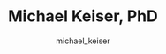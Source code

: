 ---
# this is autogenerated: do not edit
title: Michael Keiser, PhD
author: michael_keiser
layout: author-bio
jobtitle: Assistant Professor
bio: pharm chem; bts; ichs; ind
type: member
excerpt: "Biographical summary for Michael Keiser, PhD, Assistant Professor in the Keiser Lab at UCSF."
header:
  teaser: /assets/images/people/bio-keiser.jpg
papers: 
    - title: Interpretable classification of Alzheimer's disease pathologies with a convolutional neural network pipeline
      excerpt: __bioRxiv__. 2018 Oct 29. Tang Z, Chuang KV, DeCarli C, Jin L-W, Beckett L, Keiser MJ, Dugger BN.
      link: ""

    - title: Adversarial Controls for Scientific Machine Learning
      excerpt: __ACS Chem Biol__. 2018 Oct 19. Chuang KV, Keiser MJ.
      link: "https://doi.org/10.1021/acschembio.8b00881"

    - title: The Psychiatric Cell Map Initiative- A Convergent Systems Biological Approach to Illuminating Key Molecular Pathways in Neuropsychiatric Disorders
      excerpt: __Cell__. 2018 Jul 26. Willsey AJ, Morris MT, Wang S, Willsey HR, Sun N, Teerikorpi N, Baum TB, Cagney G, Bender KJ, Desai TA, Srivastava D, Davis GW, Doudna J, Chang E, Sohal V, Lowenstein DH, Li H, Agard D, Keiser MJ, Shoichet B, von Zastrow M, Mucke L, Finkbeiner S, Gan L, Sestan N, Ward ME, Huttenhain R, Nowakowski TJ, Bellen HJ, Frank LM, Khokha MK, Lifton RP, Kampmann M, Ideker T, State MW, Krogan NJ.
      link: "https://doi.org/10.1016/j.cell.2018.06.016"

    - title: Predicted Biological Activity of Purchasable Chemical Space
      excerpt: __J Chem Inf Model__. 2018 Jan 22. Irwin JJ, Gaskins G, Sterling T, Mysinger MM, Keiser MJ.
      link: "https://doi.org/10.1021/acs.jcim.7b00316"

    - title: Evolutionarily Conserved Roles for Blood-Brain Barrier Xenobiotic Transporters in Endogenous Steroid Partitioning and Behavior
      excerpt: __Cell Rep__. 2017 Oct 31. Hindle SJ, Munji RN, Dolghih E, Gaskins G, Orng S, Ishimoto H, Soung A, DeSalvo M, Kitamoto T, Keiser MJ, Jacobson MP, Daneman R, Bainton RJ.
      link: "https://doi.org/10.1016/j.celrep.2017.10.026"

    - title: A Simple Representation of Three-Dimensional Molecular Structure
      excerpt: __J Med Chem__. 2017 Sep 14. Axen SD, Huang XP, Caceres EL, Gendelev L, Roth BL, Keiser MJ.
      link: "https://doi.org/10.1021/acs.jmedchem.7b00696"

    - title: Zebrafish behavioral profiling identifies multitarget antipsychotic-like compounds
      excerpt: __Nat Chem Biol__. 2016 Jul. Bruni G, Rennekamp AJ, Velenich A, McCarroll M, Gendelev L, Fertsch E, Taylor J, Lakhani P, Lensen D, Evron T, Lorello PJ, Huang XP, Kolczewski S, Carey G, Caldarone BJ, Prinssen E, Roth BL, Keiser MJ, Peterson RT, Kokel D.
      link: "https://doi.org/10.1038/nchembio.2097"

    - title: Leveraging Large-scale Behavioral Profiling in Zebrafish to Explore Neuroactive Polypharmacology
      excerpt: __ACS Chem Biol__. 2016 Apr 15. McCarroll MN, Gendelev L, Keiser MJ, Kokel D.
      link: "https://doi.org/10.1021/acschembio.5b00800"

    - title: Polygenic overlap between schizophrenia risk and antipsychotic response- a genomic medicine approach
      excerpt: __Lancet Psychiatry__. 2016 Apr. Ruderfer DM, Charney AW, Readhead B, Kidd BA, Kahler AK, Kenny PJ, Keiser MJ, Moran JL, Hultman CM, Scott SA, Sullivan PF, Purcell SM, Dudley JT, Sklar P.
      link: "https://doi.org/10.1016/S2215-0366(15)00553-2"

    - title: Prediction and validation of enzyme and transporter off-targets for metformin
      excerpt: __J Pharmacokinet Pharmacodyn__. 2015 Oct. Yee SW, Lin L, Merski M, Keiser MJ, Gupta A, Zhang Y, Chien HC, Shoichet BK, Giacomini KM.
      link: "https://doi.org/10.1007/s10928-015-9436-y"

    - title: Systems pharmacology augments drug safety surveillance
      excerpt: __Clin Pharmacol Ther__. 2015 Feb. Lorberbaum T, Nasir M, Keiser MJ, Vilar S, Hripcsak G, Tatonetti NP.
      link: "https://doi.org/10.1002/cpt.2"

    - title: In silico molecular comparisons of C. elegans and mammalian pharmacology identify distinct targets that regulate feeding
      excerpt: __PLoS Biol__. 2013 Nov. Lemieux GA, Keiser MJ, Sassano MF, Laggner C, Mayer F, Bainton RJ, Werb Z, Roth BL, Shoichet BK, Ashrafi K.
      link: "https://doi.org/10.1371/journal.pbio.1001712"

    - title: Large-scale prediction and testing of drug activity on side-effect targets
      excerpt: __Nature__. 2012 Jun 10. Lounkine E, Keiser MJ, Whitebread S, Mikhailov D, Hamon J, Jenkins JL, Lavan P, Weber E, Doak AK, Cote S, Shoichet BK, Urban L.
      link: "https://doi.org/10.1038/nature11159"

    - title: Chemical informatics and target identification in a zebrafish phenotypic screen
      excerpt: __Nat Chem Biol__. 2011 Dec 18. Laggner C, Kokel D, Setola V, Tolia A, Lin H, Irwin JJ, Keiser MJ, Cheung CY, Minor DL Jr, Roth BL, Peterson RT, Shoichet BK.
      link: "https://doi.org/10.1038/nchembio.732"

    - title: The presynaptic component of the serotonergic system is required for clozapine's efficacy
      excerpt: __Neuropsychopharmacology__. 2011 Feb. Yadav PN, Abbas AI, Farrell MS, Setola V, Sciaky N, Huang XP, Kroeze WK, Crawford LK, Piel DA, Keiser MJ, Irwin JJ, Shoichet BK, Deneris ES, Gingrich J, Beck SG, Roth BL.
      link: "https://doi.org/10.1038/npp.2010.195"

    - title: The chemical basis of pharmacology
      excerpt: __Biochemistry__. 2010 Dec 7. Keiser MJ, Irwin JJ, Shoichet BK.
      link: "https://doi.org/10.1021/bi101540g"

    - title: Complementarity between a docking and a high-throughput screen in discovering new cruzain inhibitors
      excerpt: __J Med Chem__. 2010 Jul 8. Ferreira RS, Simeonov A, Jadhav A, Eidam O, Mott BT, Keiser MJ, McKerrow JH, Maloney DJ, Irwin JJ, Shoichet BK.
      link: "https://doi.org/10.1021/jm100488w"

    - title: Prediction and evaluation of protein farnesyltransferase inhibition by commercial drugs
      excerpt: __J Med Chem__. 2010 Mar 25. DeGraw AJ, Keiser MJ, Ochocki JD, Shoichet BK, Distefano MD.
      link: "https://doi.org/10.1021/jm901613f"

    - title: A pilot study of the pharmacodynamic impact of SSRI drug selection and beta-1 receptor genotype (ADRB1) on cardiac vital signs in depressed patients- a novel pharmacogenetic approach
      excerpt: __Psychopharmacol Bull__. 2010. Thomas KL, Ellingrod VL, Bishop JR, Keiser MJ.
      link: "https://www.ncbi.nlm.nih.gov/pubmed/20581797"

    - title: Predicting new molecular targets for known drugs
      excerpt: __Nature__. 2009 Nov 12. Keiser MJ, Setola V, Irwin JJ, Laggner C, Abbas AI, Hufeisen SJ, Jensen NH, Kuijer MB, Matos RC, Tran TB, Whaley R, Glennon RA, Hert J, Thomas KL, Edwards DD, Shoichet BK, Roth BL.
      link: "https://doi.org/10.1038/nature08506"

    - title: A mapping of drug space from the viewpoint of small molecule metabolism
      excerpt: __PLoS Comput Biol__. 2009 Aug. Adams JC, Keiser MJ, Basuino L, Chambers HF, Lee DS, Wiest OG, Babbitt PC.
      link: "https://doi.org/10.1371/journal.pcbi.1000474"

    - title: Quantifying biogenic bias in screening libraries
      excerpt: __Nat Chem Biol__. 2009 Jul. Hert J, Irwin JJ, Laggner C, Keiser MJ, Shoichet BK.
      link: "https://doi.org/10.1038/nchembio.180"

    - title: Off-target networks derived from ligand set similarity
      excerpt: __Methods Mol Biol__. 2009. Keiser MJ, Hert J.
      link: "https://doi.org/10.1007/978-1-60761-274-2_8"

    - title: Quantifying the relationships among drug classes
      excerpt: __J Chem Inf Model__. 2008 Apr. Hert J, Keiser MJ, Irwin JJ, Oprea TI, Shoichet BK.
      link: "https://doi.org/10.1021/ci8000259"

    - title: Relating protein pharmacology by ligand chemistry
      excerpt: __Nat Biotechnol__. 2007 Feb. Keiser MJ, Roth BL, Armbruster BN, Ernsberger P, Irwin JJ, Shoichet BK.
      link: "https://doi.org/10.1038/nbt1284"

---